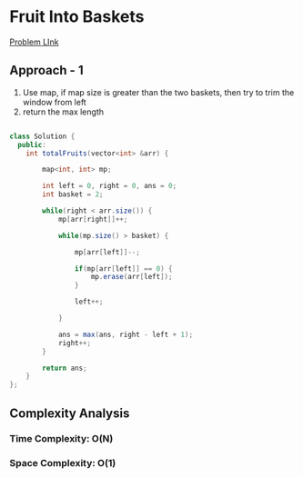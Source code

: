 # Fruit Into Baskets

[Problem LInk](https://www.geeksforgeeks.org/problems/fruit-into-baskets-1663137462/1)

## Approach - 1

1. Use map, if map size is greater than the two baskets, then try to trim the window from left
2. return the max length

```Java

class Solution {
  public:
    int totalFruits(vector<int> &arr) {

        map<int, int> mp;

        int left = 0, right = 0, ans = 0;
        int basket = 2;

        while(right < arr.size()) {
            mp[arr[right]]++;

            while(mp.size() > basket) {

                mp[arr[left]]--;

                if(mp[arr[left]] == 0) {
                    mp.erase(arr[left]);
                }

                left++;

            }

            ans = max(ans, right - left + 1);
            right++;
        }

        return ans;
    }
};

```

## Complexity Analysis

### Time Complexity: O(N)

### Space Complexity: O(1)
